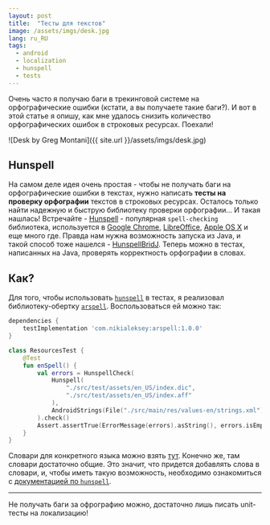 ```yaml
---
layout: post
title:  "Тесты для текстов"
image: /assets/imgs/desk.jpg
lang: ru_RU
tags:
  - android
  - localization
  - hunspell
  - tests
---
```


Очень часто я получаю баги в трекинговой системе на орфографические ошибки 
(кстати, а вы получаете такие баги?). И вот в этой статье я опишу, как мне удалось снизить 
количество орфографических ошибок в строковых ресурсах. Поехали!

![Desk by Greg Montani]({{ site.url }}/assets/imgs/desk.jpg)

<!--more-->

## Hunspell

На самом деле идея очень простая - чтобы не получать баги на орфографические ошибки в текстах,
нужно написать **тесты на проверку орфографии** текстов в строковых ресурсах. Осталось только найти
надежную и быструю библиотеку проверки орфографии... И такая нашлась! Встречайте - 
[Hunspell](http://hunspell.github.io/) - популярная `spell-checking` библиотека, используется
в [Google Chrome](https://www.google.com/chrome/), [LibreOffice](https://www.libreoffice.org/),
[Apple OS X](https://wikipedia.org/wiki/MacOS) и еще много где. Правда нам нужна возможность 
запуска из Java, и такой способ тоже нашелся - 
[HunspellBridJ](https://github.com/thomas-joiner/HunspellBridJ). Теперь можно в тестах,
написанных на Java, проверять корректность орфографии в словах.

## Как?

Для того, чтобы использовать [`hunspell`](http://hunspell.github.io/) в тестах, я реализовал 
библиотеку-обертку [`arspell`](https://github.com/nikialeksey/arspell). Воспользоваться ей можно так:
```gradle
dependencies {
    testImplementation 'com.nikialeksey:arspell:1.0.0'
}
```

```kotlin
class ResourcesTest {
    @Test
    fun enSpell() {
        val errors = HunspellCheck(
            Hunspell(
                "./src/test/assets/en_US/index.dic",
                "./src/test/assets/en_US/index.aff"
            ),
            AndroidStrings(File("./src/main/res/values-en/strings.xml"))
        ).check()
        Assert.assertTrue(ErrorMessage(errors).asString(), errors.isEmpty())
    }
}
```

Словари для конкретного языка можно взять [тут](https://github.com/wooorm/dictionaries). 
Конечно же, там словари достаточно общие. Это значит, что придется добавлять слова в словари,
и, чтобы иметь такую возможность, необходимо ознакомиться с 
[документацией по `hunspell`](https://www.systutorials.com/docs/linux/man/4-hunspell/).

---

Не получать баги за офрографию можно, достаточно лишь писать unit-тесты на локализацию!

